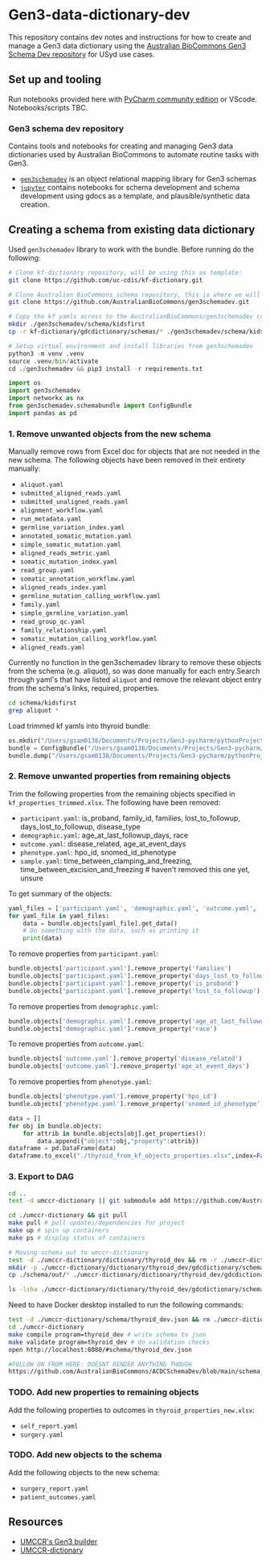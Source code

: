 # Gen3-data-dictionary-dev

This repository contains dev notes and instructions for how to create and manage a Gen3 data dictionary using the [Australian BioCommons Gen3 Schema Dev repository](https://github.com/AustralianBioCommons/gen3schemadev) for USyd use cases.  

## Set up and tooling

Run notebooks provided here with [PyCharm community edition](https://www.jetbrains.com/pycharm/download) or VScode. Notebooks/scripts TBC. 

### Gen3 schema dev repository

Contains tools and notebooks for creating and managing Gen3 data dictionaries used by Australian BioCommons to automate routine tasks with Gen3. 

* [`gen3schemadev`](https://github.com/AustralianBioCommons/gen3schemadev/tree/main/gen3schemadev) is an object relational mapping library for Gen3 schemas
* [`jupyter`](https://github.com/AustralianBioCommons/gen3schemadev/tree/main/jupyter) contains notebooks for schema development and schema development using gdocs as a template, and plausible/synthetic data creation. 

## Creating a schema from existing data dictionary 

Used `gen3schemadev` library to work with the bundle. Before running do the following: 

```bash
# Clone kf-dictionary repository, will be using this as template: 
git clone https://github.com/uc-cdis/kf-dictionary.git
```

```bash
# Clone Australian BioCommons schema repository, this is where we will save thyroid schema:
git clone https://github.com/AustralianBioCommons/gen3schemadev.git
```

```bash
# Copy the kf yamls across to the AustralianBioCommons/gen3schemadev codebase: 
mkdir ./gen3schemadev/schema/kidsfirst
cp -r kf-dictionary/gdcdictionary/schemas/* ./gen3schemadev/schema/kidsfirst
```

```python
# Setup virtual environment and install libraries from gen3schemadev 
python3 -m venv .venv
source .venv/bin/activate
cd ./gen3schemadev && pip3 install -r requirements.txt 
```

```python
import os
import gen3schemadev
import networkx as nx
from gen3schemadev.schemabundle import ConfigBundle
import pandas as pd
```

### 1. Remove unwanted objects from the new schema

Manually remove rows from Excel doc for objects that are not needed in the new schema. The following objects have been removed in their entirety manually:  

* `aliquot.yaml`
* `submitted_aligned_reads.yaml`
* `submitted_unaligned_reads.yaml`
* `alignment_workflow.yaml`
* `run_metadata.yaml`
* `germline_variation_index.yaml`
* `annotated_somatic_mutation.yaml`
* `simple_somatic_mutation.yaml`
* `aligned_reads_metric.yaml`
* `somatic_mutation_index.yaml`
* `read_group.yaml`
* `somatic_annotation_workflow.yaml`
* `aligned_reads_index.yaml`
* `germline_mutation_calling_workflow.yaml`
* `family.yaml`
* `simple_germline_variation.yaml`
* `read_group_qc.yaml`
* `family_relationship.yaml`
* `somatic_mutation_calling_workflow.yaml`
* `aligned_reads.yaml`

Currently no function in the gen3schemadev library to remove these objects from the schema (e.g. aliquot), so was done manually for each entry.Search through yaml's that have listed `aliquot` and remove the relevant object entry from the schema's links, required, properties. 

```bash
cd schema/kidsfirst
grep aliquot * 
```

Load trimmed kf yamls into thyroid bundle: 

```python
os.mkdir("/Users/gsam0138/Documents/Projects/Gen3-pycharm/pythonProject/gen3schemadev/schema/thyroid")
bundle = ConfigBundle("/Users/gsam0138/Documents/Projects/Gen3-pycharm/pythonProject/gen3schemadev/schema/kidsfirst")
bundle.dump("/Users/gsam0138/Documents/Projects/Gen3-pycharm/pythonProject/gen3schemadev/schema/out") # Write trimmed kf bundle to new outdir
```

### 2. Remove unwanted properties from remaining objects

Trim the following properties from the remaining objects specified in `kf_properties_trimmed.xlsx`. The following have been removed: 

* `participant.yaml`: is_proband, family_id, families, lost_to_followup, days_lost_to_followup, disease_type
* `demographic.yaml`: age_at_last_followup_days, race
* `outcome.yaml`: disease_related, age_at_event_days
* `phenotype.yaml`: hpo_id, snomed_id_phenotype
* `sample.yaml`: time_between_clamping_and_freezing, time_between_excision_and_freezing # haven't removed this one yet, unsure

To get summary of the objects: 

```python
yaml_files = ['participant.yaml', 'demographic.yaml', 'outcome.yaml', 'phenotype.yaml', 'sample.yaml']
for yaml_file in yaml_files:
    data = bundle.objects[yaml_file].get_data()
    # Do something with the data, such as printing it
    print(data)
```

To remove properties from `participant.yaml`:

```python
bundle.objects['participant.yaml'].remove_property('families')
bundle.objects['participant.yaml'].remove_property('days_lost_to_followup')
bundle.objects['participant.yaml'].remove_property('is_proband')
bundle.objects['participant.yaml'].remove_property('lost_to_followup')
```

To remove properties from `demographic.yaml`:

```python
bundle.objects['demographic.yaml'].remove_property('age_at_last_followup_days')
bundle.objects['demographic.yaml'].remove_property('race')
```

To remove properties from `outcome.yaml`:

```python
bundle.objects['outcome.yaml'].remove_property('disease_related')
bundle.objects['outcome.yaml'].remove_property('age_at_event_days')
```

To remove properties from `phenotype.yaml`:

```python
bundle.objects['phenotype.yaml'].remove_property('hpo_id')
bundle.objects['phenotype.yaml'].remove_property('snomed_id_phenotype')
```

```python
data = []
for obj in bundle.objects:
    for attrib in bundle.objects[obj].get_properties():
        data.append({"object":obj,"property":attrib})
dataframe = pd.DataFrame(data)
dataframe.to_excel("./thyroid_from_kf_objects_properties.xlsx",index=False)
```

### 3. Export to DAG 

```bash
cd .. 
test -d umccr-dictionary || git submodule add https://github.com/AustralianBioCommons/umccr-dictionary.git umccr-dictionary
```

```bash
cd ./umccr-dictionary && git pull
make pull # pull updates/dependencies for project
make up # spin up containers 
make ps # display status of containers
```

```bash
# Moving schema_out to umccr-dictionary
test -d ./umccr-dictionary/dictionary/thyroid_dev && rm -r ./umccr-dictionary/dictionary/thyroid_dev
mkdir -p ./umccr-dictionary/dictionary/thyroid_dev/gdcdictionary/schemas
cp ./schema/out/* ./umccr-dictionary/dictionary/thyroid_dev/gdcdictionary/schemas

ls -lsha ./umccr-dictionary/dictionary/thyroid_dev/gdcdictionary/schemas
```

Need to have Docker desktop installed to run the following commands: 

```bash 
test -d ./umccr-dictionary/schema/thyroid_dev.json && rm ./umccr-dictionary/schema/thyroid_dev.json
cd ./umccr-dictionary
make compile program=thyroid_dev # write schema to json 
make validate program=thyroid_dev # do validation checks
open http://localhost:8080/#schema/thyroid_dev.json

#FOLLOW ON FROM HERE: DOESNT RENDER ANYTHING THOUGH
https://github.com/AustralianBioCommons/ACDCSchemaDev/blob/main/schema_dev_framework.ipynb
```

### TODO. Add new properties to remaining objects

Add the following properties to outcomes in `thyroid_properties_new.xlsx`: 

* `self_report.yaml`
*  `surgery.yaml`

### TODO. Add new objects to the schema

Add the following objects to the new schema: 

* `surgery_report.yaml`
* `patient_outcomes.yaml` 

## Resources 

* [UMCCR's Gen3 builder](https://australianbiocommons.github.io/umccr-dictionary/)
* [UMCCR-dictionary](https://github.com/AustralianBioCommons/umccr-dictionary)